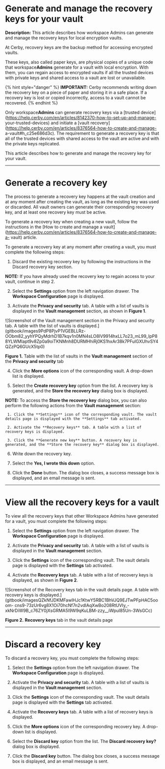 # Generate and manage the recovery keys for your vault

**Description:** This article describes how workspace Admins can generate and manage the recovery keys for local encryption vaults.

At Cerby, recovery keys are the backup method for accessing encrypted vaults.

These keys, also called paper keys, are physical copies of a unique code that
workspace**Admins** generate for a vault with local encryption. With them, you
can regain access to encrypted vaults if all the trusted devices with private
keys and shared access to a vault are lost or unavailable.

{% hint style="danger" %} **IMPORTANT:** Cerby recommends writing down the
recovery key on a piece of paper and storing it in a safe place. If a recovery
key is lost or copied incorrectly, access to a vault cannot be recovered. {%
endhint %}

Only workspace**Admins** can generate recovery keys via a [trusted
device](https://help.cerby.com/en/articles/8142370-how-to-set-up-and-manage-
your-trusted-devices) and initiate a [vault
recovery](https://help.cerby.com/en/articles/8376564-how-to-create-and-manage-
a-vault#h_c25e686d3c). The requirement to generate a recovery key is that all
of the trusted devices with shared access to the vault are active and with the
private keys replicated.

This article describes how to generate and manage the recovery key for your
vault.

* * *

# Generate a recovery key

The process to generate a recovery key happens at the vault creation and at
any moment after creating the vault, as long as the existing key was used or
discarded. All vault owners can generate their corresponding recovery key, and
at least one recovery key must be active.

To generate a recovery key when creating a new vault, follow the instructions
in the [How to create and manage a
vault](https://help.cerby.com/en/articles/8376564-how-to-create-and-manage-a-
vault) article.

To generate a recovery key at any moment after creating a vault, you must
complete the following steps:

  1. Discard the existing recovery key by following the instructions in the Discard recovery key section.

**NOTE:** If you have already used the recovery key to regain access to your
vault, continue in step 2.

  2. Select the **Settings** option from the left navigation drawer. The **Workspace Configuration** page is displayed.

  3. Activate the **Privacy and security** tab. A table with a list of vaults is displayed in the **Vault management** section, as shown in **Figure 1**.

![Screenshot of the Vault management section in the Privacy and security tab.
A table with the list of vaults is displayed.](gitbook/images9PdP8PjvP1VGEBLLRz-
OObm82_yyhYPQyMdrhD1B7kqv1n0MN4sLO8lV9914hxLL7o23_mL99_IpP88YLWMIapt9v8Zp0a9oiTKNMnh8DURMHhiRj0KS1hxAr38k7PFuIGXUhvSY4QZzPQ6GUcX5tp0)

**Figure 1.** Table with the list of vaults in the **Vault management**
section of the **Privacy and security** tab

  4. Click the **More options** icon of the corresponding vault. A drop-down list is displayed.

  5. Select the **Create recovery key** option from the list. A recovery key is generated, and the **Store the recovery key** dialog box is displayed.

**NOTE:** To access the **Store the recovery key** dialog box, you can also
perform the following actions from the **Vault management** section:

     1. Click the **Settings** icon of the corresponding vault. The vault details page is displayed with the **Settings** tab activated.

     2. Activate the **Recovery keys** tab. A table with a list of recovery keys is displayed.

     3. Click the **Generate new key** button. A recovery key is generated, and the **Store the recovery key** dialog box is displayed.

  6. Write down the recovery key.

  7. Select the **Yes, I wrote this down** option.

  8. Click the **Done** button. The dialog box closes, a success message box is displayed, and an email message is sent.

* * *

# View all the recovery keys for a vault

To view all the recovery keys that other Workspace Admins have generated for a
vault, you must complete the following steps:

  1. Select the **Settings** option from the left navigation drawer. The **Workspace Configuration** page is displayed.

  2. Activate the **Privacy and security** tab. A table with a list of vaults is displayed in the **Vault management** section.

  3. Click the **Settings** icon of the corresponding vault. The vault details page is displayed with the **Settings** tab activated.

  4. Activate the **Recovery keys** tab. A table with a list of recovery keys is displayed, as shown in **Figure 2**.

![Screenshot of the Recovery keys tab in the vault details page. A table with
recovery keys is
displayed.](gitbook/imagesQZkNfJDKMFawlHJc1KtwY5RBC1BhVJQ9EJTwPFpHAC5ooom-
cns9-73zUr6vg8X1Oi70hcNf7n2vdIAqXwBo208RtUVIy_-
xkNrDiW9B_c76ZY0jXsGRMA5l9W9qKuLBM-zzy__iWpuI85Un-3WsGCc)

**Figure 2.** **Recovery keys** tab in the vault details page

* * *

# Discard a recovery key

To discard a recovery key, you must complete the following steps:

  1. Select the **Settings** option from the left navigation drawer. The **Workspace Configuration** page is displayed.

  2. Activate the **Privacy and security** tab. A table with a list of vaults is displayed in the **Vault management** section.

  3. Click the **Settings** icon of the corresponding vault. The vault details page is displayed with the **Settings** tab activated.

  4. Activate the **Recovery keys** tab. A table with a list of recovery keys is displayed.

  5. Click the **More options** icon of the corresponding recovery key. A drop-down list is displayed.

  6. Select the **Discard key** option from the list. The **Discard recovery key?** dialog box is displayed.

  7. Click the **Discard key** button. The dialog box closes, a success message box is displayed, and an email message is sent.


